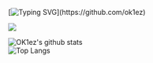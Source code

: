 
[![Typing SVG](https://readme-typing-svg.herokuapp.com?font=Fira+Code&weight=700&pause=1000&color=ED3F84&width=435&lines=Hey%2C+I'm+OK1ez!)](https://github.com/ok1ez)

<a href="https://ko-fi.com/ok1ez"><img src="https://img.buymeacoffee.com/button-api/?text=Support me <3&emoji=🥤&button_colour=141220&font_colour=ffffff&font_family=Lato&outline_colour=ffffff&coffee_colour=FFDD00" /></a>

![OK1ez's github stats](https://github-readme-stats.vercel.app/api?username=ok1ez&count_private=true&include_all_commits=true&theme=radical&hide_border=true)
  </BR>
![Top Langs](https://github-readme-stats.vercel.app/api/top-langs/?username=ok1ez&count_private=true&include_all_commits=true&theme=radical&hide_border=true)
